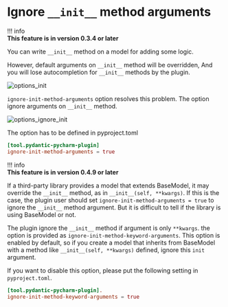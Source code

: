 # Ignore `__init__` method arguments 


!!! info    
    **This feature is in version 0.3.4 or later**

You can write `__init__` method on a model for adding some logic.

However, default arguments on `__init__` method will be overridden, And you will lose autocompletion for `__init__` methods by the plugin.  

![options_init](init_arguments.png)
 
`ignore-init-method-arguments` option resolves this problem.
The option ignore arguments on `__init__` method.

![options_ignore_init](ignore_init_arguments.png)


The option has to be defined in pyproject.toml

```toml
[tool.pydantic-pycharm-plugin]
ignore-init-method-arguments = true
```

!!! info    
**This feature is in version 0.4.9 or later**

If a third-party library provides a model that extends BaseModel, it may override the `__init__` method, as in `__init__(self, **kwargs)`.
If this is the case, the plugin user should set `ignore-init-method-arguments = true` to ignore the `__init__` method argument.
But it is difficult to tell if the library is using BaseModel or not.

The plugin ignore the `__init__` method if argument is only `**kwargs`. the option is provided as `ignore-init-method-keyword-arguments`.
This option is enabled by default, so if you create a model that inherits from BaseModel with a method like `__init__(self, **kwargs)` defined, ignore this `init` argument.

If you want to disable this option, please put the following setting in `pyproject.toml`.

```toml
[tool.pydantic-pycharm-plugin].
ignore-init-method-keyword-arguments = true
```